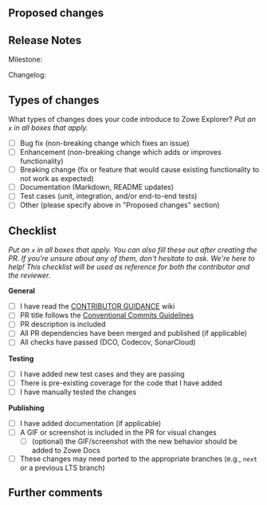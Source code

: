 ## Proposed changes

<!-- Describe the big picture of your changes here to communicate to the maintainers why we should accept this pull request. If it fixes a bug or resolves a feature request, be sure to link to that issue. -->

## Release Notes

<!-- Include the Milestone Number and a small description of your change that will be added to the changelog -->
<!-- If there is a linked issue, it should have the same milestone as this PR -->

Milestone:

Changelog:

## Types of changes

What types of changes does your code introduce to Zowe Explorer?
_Put an `x` in all boxes that apply._

- [ ] Bug fix (non-breaking change which fixes an issue)
- [ ] Enhancement (non-breaking change which adds or improves functionality)
- [ ] Breaking change (fix or feature that would cause existing functionality to not work as expected)
- [ ] Documentation (Markdown, README updates)
- [ ] Test cases (unit, integration, and/or end-to-end tests)
- [ ] Other (please specify above in "Proposed changes" section)

## Checklist

_Put an `x` in all boxes that apply. You can also fill these out after creating the PR. If you're unsure about any of them, don't hesitate to ask. We're here to help! This checklist will be used as reference for both the contributor and the reviewer._

**General**

- [ ] I have read the [CONTRIBUTOR GUIDANCE](https://github.com/zowe/zowe-explorer-vscode/wiki/Best-Practices:-Contributor-Guidance) wiki
- [ ] PR title follows the [Conventional Commits Guidelines](https://www.conventionalcommits.org/en/v1.0.0/)
- [ ] PR description is included
- [ ] All PR dependencies have been merged and published (if applicable)
- [ ] All checks have passed (DCO, Codecov, SonarCloud)

**Testing**

- [ ] I have added new test cases and they are passing
- [ ] There is pre-existing coverage for the code that I have added
- [ ] I have manually tested the changes

**Publishing**

- [ ] I have added documentation (if applicable)
- [ ] A GIF or screenshot is included in the PR for visual changes
  - [ ] (optional) the GIF/screenshot with the new behavior should be added to Zowe Docs
- [ ] These changes may need ported to the appropriate branches (e.g., `next` or a previous LTS branch)

## Further comments

<!-- If this is a relatively large or complex change, kick off the discussion by explaining why you chose the solution you did and what alternatives you considered, etc... -->

